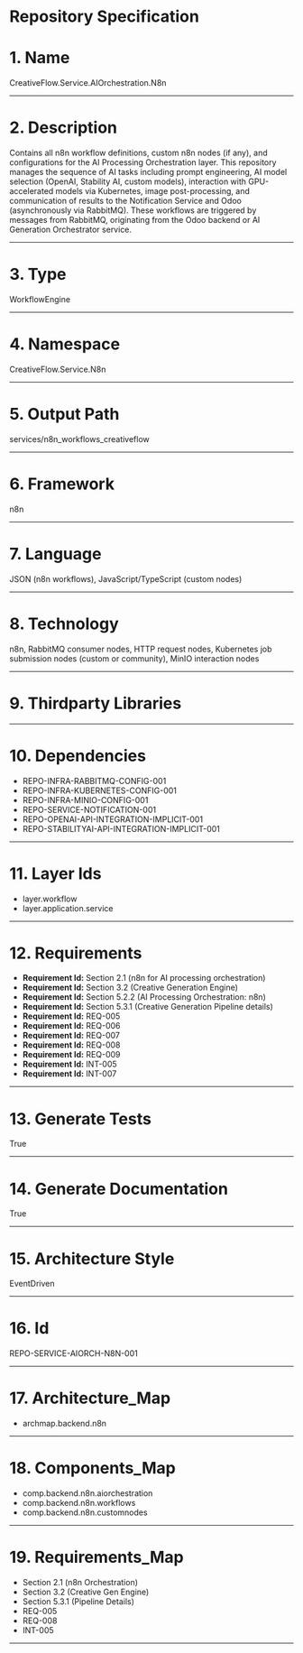 # Repository Specification

# 1. Name
CreativeFlow.Service.AIOrchestration.N8n


---

# 2. Description
Contains all n8n workflow definitions, custom n8n nodes (if any), and configurations for the AI Processing Orchestration layer. This repository manages the sequence of AI tasks including prompt engineering, AI model selection (OpenAI, Stability AI, custom models), interaction with GPU-accelerated models via Kubernetes, image post-processing, and communication of results to the Notification Service and Odoo (asynchronously via RabbitMQ). These workflows are triggered by messages from RabbitMQ, originating from the Odoo backend or AI Generation Orchestrator service.


---

# 3. Type
WorkflowEngine


---

# 4. Namespace
CreativeFlow.Service.N8n


---

# 5. Output Path
services/n8n_workflows_creativeflow


---

# 6. Framework
n8n


---

# 7. Language
JSON (n8n workflows), JavaScript/TypeScript (custom nodes)


---

# 8. Technology
n8n, RabbitMQ consumer nodes, HTTP request nodes, Kubernetes job submission nodes (custom or community), MinIO interaction nodes


---

# 9. Thirdparty Libraries



---

# 10. Dependencies

- REPO-INFRA-RABBITMQ-CONFIG-001
- REPO-INFRA-KUBERNETES-CONFIG-001
- REPO-INFRA-MINIO-CONFIG-001
- REPO-SERVICE-NOTIFICATION-001
- REPO-OPENAI-API-INTEGRATION-IMPLICIT-001
- REPO-STABILITYAI-API-INTEGRATION-IMPLICIT-001


---

# 11. Layer Ids

- layer.workflow
- layer.application.service


---

# 12. Requirements

- **Requirement Id:** Section 2.1 (n8n for AI processing orchestration)  
- **Requirement Id:** Section 3.2 (Creative Generation Engine)  
- **Requirement Id:** Section 5.2.2 (AI Processing Orchestration: n8n)  
- **Requirement Id:** Section 5.3.1 (Creative Generation Pipeline details)  
- **Requirement Id:** REQ-005  
- **Requirement Id:** REQ-006  
- **Requirement Id:** REQ-007  
- **Requirement Id:** REQ-008  
- **Requirement Id:** REQ-009  
- **Requirement Id:** INT-005  
- **Requirement Id:** INT-007  


---

# 13. Generate Tests
True


---

# 14. Generate Documentation
True


---

# 15. Architecture Style
EventDriven


---

# 16. Id
REPO-SERVICE-AIORCH-N8N-001


---

# 17. Architecture_Map

- archmap.backend.n8n


---

# 18. Components_Map

- comp.backend.n8n.aiorchestration
- comp.backend.n8n.workflows
- comp.backend.n8n.customnodes


---

# 19. Requirements_Map

- Section 2.1 (n8n Orchestration)
- Section 3.2 (Creative Gen Engine)
- Section 5.3.1 (Pipeline Details)
- REQ-005
- REQ-008
- INT-005


---


